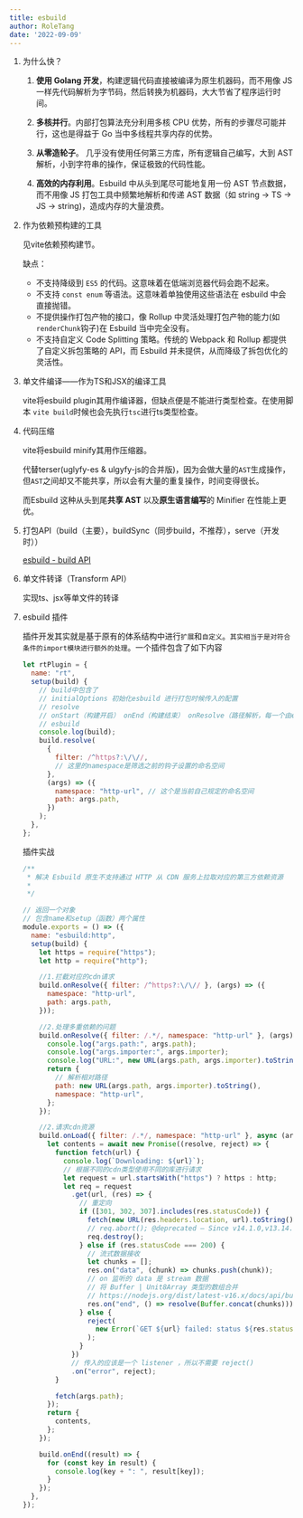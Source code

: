 ```yaml
---
title: esbuild
author: RoleTang
date: '2022-09-09'
---
```


1. 为什么快？

   1. **使用 Golang 开发**，构建逻辑代码直接被编译为原生机器码，而不用像 JS 一样先代码解析为字节码，然后转换为机器码，大大节省了程序运行时间。

   2. **多核并行**。内部打包算法充分利用多核 CPU 优势，所有的步骤尽可能并行，这也是得益于 Go 当中多线程共享内存的优势。

   3. **从零造轮子**。 几乎没有使用任何第三方库，所有逻辑自己编写，大到 AST 解析，小到字符串的操作，保证极致的代码性能。

   4. **高效的内存利用**。Esbuild 中从头到尾尽可能地复用一份 AST 节点数据，而不用像 JS 打包工具中频繁地解析和传递 AST 数据（如 string -> TS -> JS -> string)，造成内存的大量浪费。

2. 作为依赖预构建的工具

   见vite依赖预构建节。

   缺点：

   - 不支持降级到 `ES5` 的代码。这意味着在低端浏览器代码会跑不起来。
   - 不支持 `const enum` 等语法。这意味着单独使用这些语法在 esbuild 中会直接抛错。
   - 不提供操作打包产物的接口，像 Rollup 中灵活处理打包产物的能力(如`renderChunk`钩子)在 Esbuild 当中完全没有。
   - 不支持自定义 Code Splitting 策略。传统的 Webpack 和 Rollup 都提供了自定义拆包策略的 API，而 Esbuild 并未提供，从而降级了拆包优化的灵活性。

3. 单文件编译——作为TS和JSX的编译工具

   vite将esbuild plugin其用作编译器，但缺点便是不能进行类型检查。在使用脚本 `vite build`时候也会先执行`tsc`进行ts类型检查。

4. 代码压缩

   vite将esbuild minify其用作压缩器。

   代替terser(uglyfy-es & ulgyfy-js的合并版)，因为会做大量的`AST`生成操作，但`AST`之间却又不能共享，所以会有大量的重复操作，时间变得很长。

   而Esbuild 这种从头到尾**共享 AST** 以及**原生语言编写**的 Minifier 在性能上更优。



5. 打包API（build（主要），buildSync（同步build，不推荐），serve（开发时））

   [esbuild - build API](https://esbuild.docschina.org/api/#)

6. 单文件转译（Transform API）

   实现ts、jsx等单文件的转译

7. esbuild 插件

   插件开发其实就是基于原有的体系结构中进行`扩展`和`自定义`。`其实相当于是对符合条件的import模块进行额外的处理`。一个插件包含了如下内容

   ```js
   let rtPlugin = {
     name: "rt",
     setup(build) {
       // build中包含了
       // initialOptions 初始化esbuild 进行打包时候传入的配置
       // resolve
       // onStart（构建开启） onEnd（构建结束） onResolve（路径解析，每一个由esbuild打包模块在import的时候都会调用） onLoad（模块内容加载） 一些生命周期钩子
       // esbuild
       console.log(build);
       build.resolve(
         {
           filter: /^https?:\/\//,
           // 这里的namespace是筛选之前的钩子设置的命名空间
         },
         (args) => ({
           namespace: "http-url", // 这个是当前自己规定的命名空间
           path: args.path,
         })
       );
     },
   };
   ```

   插件实战

   ```js
   /**
    * 解决 Esbuild 原生不支持通过 HTTP 从 CDN 服务上拉取对应的第三方依赖资源
    *
    */

   // 返回一个对象
   // 包含name和setup（函数）两个属性
   module.exports = () => ({
     name: "esbuild:http",
     setup(build) {
       let https = require("https");
       let http = require("http");

       //1.拦截对应的cdn请求
       build.onResolve({ filter: /^https?:\/\// }, (args) => ({
         namespace: "http-url",
         path: args.path,
       }));

       //2.处理多重依赖的问题
       build.onResolve({ filter: /.*/, namespace: "http-url" }, (args) => {
         console.log("args.path:", args.path);
         console.log("args.importer:", args.importer);
         console.log("URL:", new URL(args.path, args.importer).toString());
         return {
           // 解析相对路径
           path: new URL(args.path, args.importer).toString(),
           namespace: "http-url",
         };
       });

       //2.请求cdn资源
       build.onLoad({ filter: /.*/, namespace: "http-url" }, async (args) => {
         let contents = await new Promise((resolve, reject) => {
           function fetch(url) {
             console.log(`Downloading: ${url}`);
             // 根据不同的cdn类型使用不同的库进行请求
             let request = url.startsWith("https") ? https : http;
             let req = request
               .get(url, (res) => {
                 // 重定向
                 if ([301, 302, 307].includes(res.statusCode)) {
                   fetch(new URL(res.headers.location, url).toString());
                   // req.abort(); @deprecated — Since v14.1.0,v13.14.0 - Use destroy instead.
                   req.destroy();
                 } else if (res.statusCode === 200) {
                   // 流式数据接收
                   let chunks = [];
                   res.on("data", (chunk) => chunks.push(chunk));
                   // on 监听的 data 是 stream 数据
                   // 将 Buffer | Unit8Array 类型的数组合并
                   // https://nodejs.org/dist/latest-v16.x/docs/api/buffer.html#static-method-bufferconcatlist-totallength
                   res.on("end", () => resolve(Buffer.concat(chunks)));
                 } else {
                   reject(
                     new Error(`GET ${url} failed: status ${res.statusCode}`)
                   );
                 }
               })
               // 传入的应该是一个 listener ，所以不需要 reject()
               .on("error", reject);
           }

           fetch(args.path);
         });
         return {
           contents,
         };
       });

       build.onEnd((result) => {
         for (const key in result) {
           console.log(key + ": ", result[key]);
         }
       });
     },
   });

   ```

